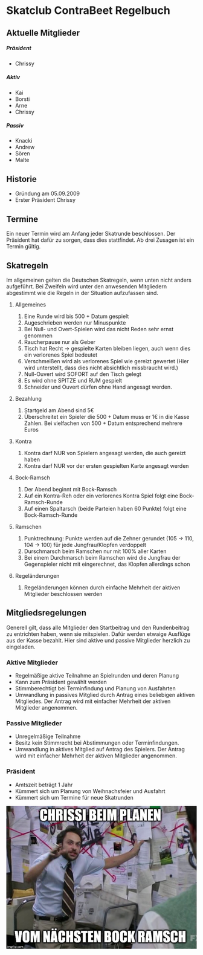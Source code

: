
# Skatclub ContraBeet Regelbuch

## Aktuelle Mitglieder 
##### Präsident
* Chrissy

##### Aktiv
* Kai
* Borsti
* Arne
* Chrissy

##### Passiv
* Knacki
* Andrew
* Sören
* Malte

## Historie
* Gründung am 05.09.2009
* Erster Präsident Chrissy


## Termine
Ein neuer Termin wird am Anfang jeder Skatrunde beschlossen. Der Präsident hat dafür zu sorgen, dass dies stattfindet.
Ab drei Zusagen ist ein Termin gültig.


## Skatregeln
Im allgemeinen gelten die Deutschen Skatregeln, wenn unten nicht anders aufgeführt.
Bei Zweifeln wird unter den anwesenden Mitgliedern abgestimmt wie die Regeln in der Situation aufzufassen sind.


1. Allgemeines
    1. Eine Runde wird bis 500 + Datum gespielt
    2. Augeschrieben werden nur Minuspunkte
	3. Bei Null- und Overt-Spielen wird das nicht Reden sehr ernst genommen
	4. Raucherpause nur als Geber 
	5. Tisch hat Recht -> gespielte Karten bleiben liegen, auch wenn dies ein verlorenes Spiel bedeutet
	6. Verschmeißen wird als verlorenes Spiel wie gereizt gewertet (Hier wird unterstellt, dass dies nicht absichtlich missbraucht wird.)
	7. Null-Ouvert wird SOFORT auf den Tisch gelegt
	8. Es wird ohne SPITZE und RUM gespielt
	9. Schneider und Ouvert dürfen ohne Hand angesagt werden.

2. Bezahlung
	1. Startgeld am Abend sind 5€
	2. Überschreitet ein Spieler die 500 + Datum muss er 1€ in die Kasse Zahlen. Bei vielfachen von 500 + Datum entsprechend mehrere Euros

3. Kontra
	1. Kontra darf NUR von Spielern angesagt werden, die auch gereizt haben
	2. Kontra darf NUR vor der ersten gespielten Karte angesagt werden

4. Bock-Ramsch
	1. Der Abend beginnt mit Bock-Ramsch
	2. Auf ein Kontra-Reh oder ein verlorenes Kontra Spiel folgt eine Bock-Ramsch-Runde
	3. Auf einen Spaltarsch (beide Parteien haben 60 Punkte) folgt eine Bock-Ramsch-Runde

5. Ramschen
	1. Punktrechnung: Punkte werden auf die Zehner gerundet (105 -> 110, 104 -> 100) für jede Jungfrau/Klopfen verdoppelt
	2. Durschmarsch beim Ramschen nur mit 100% aller Karten
	3. Bei einem Durchmarsch beim Ramschen wird die Jungfrau der Gegenspieler nicht mit eingerechnet, das Klopfen allerdings schon

6. Regeländerungen
	1. Regeländerungen können durch einfache Mehrheit der aktiven Mitglieder beschlossen werden

## Mitgliedsregelungen
Generell gilt, dass alle Mitglieder den Startbeitrag und den Rundenbeitrag zu entrichten haben, wenn sie mitspielen.
Dafür werden etwaige Ausflüge aus der Kasse bezahlt. Hier sind aktive und passive Mitglieder herzlich zu eingeladen.


### Aktive Mitglieder
* Regelmäßige aktive Teilnahme an Spielrunden und deren Planung
* Kann zum Präsident gewählt werden
* Stimmberechtigt bei Terminfindung und Planung von Ausfahrten
* Umwandlung in passives Mitglied durch Antrag eines beliebigen aktiven Mitgliedes. Der Antrag wird mit einfacher Mehrheit der aktiven Mitglieder angenommen.

### Passive Mitglieder
* Unregelmäßige Teilnahme
* Besitz kein Stimmrecht bei Abstimmungen oder Terminfindungen. 
* Umwandlung in aktives Mitglied auf Antrag des Spielers. Der Antrag wird mit einfacher Mehrheit der aktiven Mitglieder angenommen.

### Präsident
* Amtszeit beträgt 1 Jahr
* Kümmert sich um Planung von Weihnachsfeier und Ausfahrt
* Kümmert sich um Termine für neue Skatrunden

![bockramsch](bockramsch.jpg "bockramsch")